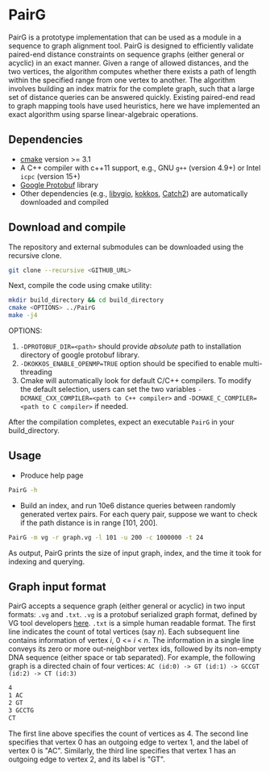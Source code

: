 PairG
========================================================================

PairG is a prototype implementation that can be used as a module in a sequence to graph alignment tool. PairG is designed to efficiently validate paired-end distance constraints on sequence graphs (either general or acyclic) in an exact manner. Given a range of allowed distances, and the two vertices, the algorithm computes whether there exists a path of length within the specified range from one vertex to another. The algorithm involves building an index matrix for the complete graph, such that a large set of distance queries can be answered quickly. Existing paired-end read to graph mapping tools have used heuristics, here we have implemented an exact algorithm using sparse linear-algebraic operations. 

## Dependencies
- [cmake](https://cmake.org) version >= 3.1
- A C++ compiler with c++11 support, e.g., GNU `g++` (version 4.9+) or Intel `icpc` (version 15+)
- [Google Protobuf](https://github.com/protocolbuffers/protobuf) library
- Other dependencies (e.g., [libvgio](https://github.com/vgteam/libvgio), [kokkos](https://github.com/kokkos/kokkos), [Catch2](https://github.com/catchorg/Catch2)) are automatically downloaded and compiled 

## Download and compile

The repository and external submodules can be downloaded using the recursive clone.

```sh
git clone --recursive <GITHUB_URL>
```

Next, compile the code using cmake utility:

```sh
mkdir build_directory && cd build_directory
cmake <OPTIONS> ../PairG
make -j4
```

OPTIONS: 
1. `-DPROTOBUF_DIR=<path>` should provide *absolute* path to installation directory of google protobuf library. 
2. `-DKOKKOS_ENABLE_OPENMP=TRUE` option should be specified to enable multi-threading
3. Cmake will automatically look for default C/C++ compilers. To modify the default selection, users can set the two variables `-DCMAKE_CXX_COMPILER=<path to C++ compiler>` and `-DCMAKE_C_COMPILER=<path to C compiler>` if needed. 

After the compilation completes, expect an executable `PairG` in your build\_directory. 

## Usage

* Produce help page
```sh
PairG -h
```

* Build an index, and run 10e6 distance queries between randomly generated vertex pairs. For each query pair, suppose we want to check if the path distance is in range [101, 200].
```sh
PairG -m vg -r graph.vg -l 101 -u 200 -c 1000000 -t 24
```

As output, PairG prints the size of input graph, index, and the time it took for indexing and querying.

## Graph input format
PairG accepts a sequence graph (either general or acyclic) in two input formats: `.vg` and `.txt`. `.vg` is a protobuf serialized graph format, defined by VG tool developers [here](https://github.com/vgteam/vg/wiki/File-Formats). `.txt` is a simple human readable format. The first line indicates the count of total vertices (say *n*). Each subsequent line contains information of vertex *i*, 0 <= *i* < *n*. The information in a single line conveys its zero or more out-neighbor vertex ids, followed by its non-empty DNA sequence (either space or tab separated). For example, the following graph is a directed chain of four vertices: `AC (id:0) -> GT (id:1) -> GCCGT (id:2) -> CT (id:3)`

```sh
4
1 AC
2 GT
3 GCCTG
CT
```

The first line above specifies the count of vertices as 4. The second line specifies that vertex 0 has an outgoing edge to vertex 1, and the label of vertex 0 is "AC". Similarly, the third line specifies that vertex 1 has an outgoing edge to vertex 2, and its label is "GT". 

